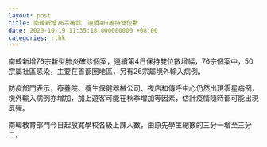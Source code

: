 ```yaml
---
layout: post
title: 南韓新增76宗確診　連續4日維持雙位數
date: 2020-10-19 11:35:18.000000000 +08:00
categories: rthk
---
```


南韓新增76宗新型肺炎確診個案，連續第4日保持雙位數增幅，76宗個案中，50宗屬社區感染，主要在首都圈地區，另有26宗屬境外輸入病例。

防疫部門表示，療養院、養生保健器械公司、夜店和傳呼中心仍然出現零星病例，境外輸入病例亦增加，加上遊客可能在秋季增加等因素，估計疫情隨時都可能出現反彈。

南韓教育部門今日起放寬學校各級上課人數，由原先學生總數的三分一增至三分二。
